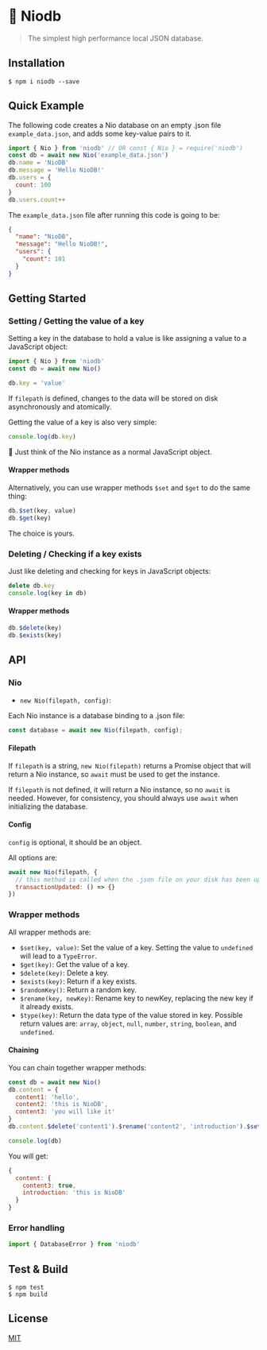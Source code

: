 # 🐬 Niodb
> The simplest high performance local JSON database.

## Installation
```
$ npm i niodb --save
```

## Quick Example
The following code creates a Nio database on an empty .json file `example_data.json`, and adds some key-value pairs to it.

```javascript
import { Nio } from 'niodb' // OR const { Nio } = require('niodb')
const db = await new Nio('example_data.json')
db.name = 'NioDB'
db.message = 'Hello NioDB!'
db.users = {
  count: 100
}
db.users.count++
```

The `example_data.json` file after running this code is going to be:

```json
{
  "name": "NioDB",
  "message": "Hello NioDB!",
  "users": {
    "count": 101
  }
}
```

## Getting Started
### Setting / Getting the value of a key
Setting a key in the database to hold a value is like assigning a value to a JavaScript object:

```javascript
import { Nio } from 'niodb'
const db = await new Nio()

db.key = 'value'
```

If `filepath` is defined, changes to the data will be stored on disk asynchronously and atomically.

Getting the value of a key is also very simple:

```javascript
console.log(db.key)
```

🌟 Just think of the Nio instance as a normal JavaScript object.

#### Wrapper methods
Alternatively, you can use wrapper methods `$set` and `$get` to do the same thing:

```javascript
db.$set(key, value)
db.$get(key)
```

The choice is yours.

### Deleting / Checking if a key exists
Just like deleting and checking for keys in JavaScript objects:

```javascript
delete db.key
console.log(key in db)
```

#### Wrapper methods
```javascript
db.$delete(key)
db.$exists(key)
```

## API
### Nio
- `new Nio(filepath, config)`:

Each Nio instance is a database binding to a .json file:

```javascript
const database = await new Nio(filepath, config);
```

#### Filepath
If `filepath` is a string, `new Nio(filepath)` returns a Promise object that will return a Nio instance, so `await` must be used to get the instance.

If `filepath` is not defined, it will return a Nio instance, so no `await` is needed. However, for consistency, you should always use `await` when initializing the database.

#### Config
`config` is optional, it should be an object.

All options are:

```javascript
await new Nio(filepath, {
  // this method is called when the .json file on your disk has been updated
  transactionUpdated: () => {}
})
```

### Wrapper methods
All wrapper methods are:
- `$set(key, value)`: Set the value of a key. Setting the value to `undefined` will lead to a `TypeError`.
- `$get(key)`: Get the value of a key.
- `$delete(key)`: Delete a key.
- `$exists(key)`: Return if a key exists.
- `$randomKey()`: Return a random key.
- `$rename(key, newKey)`: Rename key to newKey, replacing the new key if it already exists.
- `$type(key)`: Return the data type of the value stored in key. Possible return values are: `array`, `object`, `null`, `number`, `string`, `boolean`, and `undefined`.

#### Chaining
You can chain together wrapper methods:

```javascript
const db = await new Nio()
db.content = {
  content1: 'hello',
  content2: 'this is NioDB',
  content3: 'you will like it'
}
db.content.$delete('content1').$rename('content2', 'introduction').$set('content3', true)

console.log(db)
```

You will get:

```javascript
{
  content: {
    content3: true,
    introduction: 'this is NioDB'
  }
}
```

### Error handling
```javascript
import { DatabaseError } from 'niodb'
```

## Test & Build
```
$ npm test
$ npm build
```

## License
[MIT](https://github.com/billdong9/niodb/blob/main/LICENSE)
